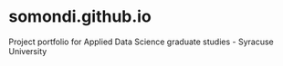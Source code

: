 # somondi.github.io
Project portfolio for Applied Data Science graduate studies - Syracuse University
